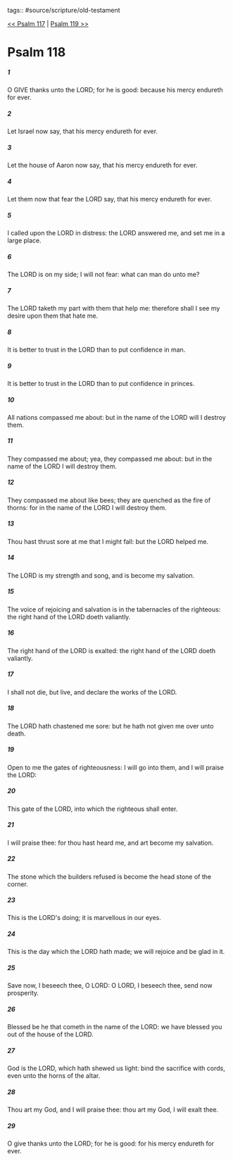 tags:: #source/scripture/old-testament

[<< Psalm 117](source/scripture/old-testament/19_Psalms/Psalm_117.md) | [Psalm 119 >>](source/scripture/old-testament/19_Psalms/Psalm_119.md)

# Psalm 118

##### 1

O GIVE thanks unto the LORD; for he is good: because his mercy endureth for ever.

##### 2

Let Israel now say, that his mercy endureth for ever.

##### 3

Let the house of Aaron now say, that his mercy endureth for ever.

##### 4

Let them now that fear the LORD say, that his mercy endureth for ever.

##### 5

I called upon the LORD in distress: the LORD answered me, and set me in a large place.

##### 6

The LORD is on my side; I will not fear: what can man do unto me?

##### 7

The LORD taketh my part with them that help me: therefore shall I see my desire upon them that hate me.

##### 8

It is better to trust in the LORD than to put confidence in man.

##### 9

It is better to trust in the LORD than to put confidence in princes.

##### 10

All nations compassed me about: but in the name of the LORD will I destroy them.

##### 11

They compassed me about; yea, they compassed me about: but in the name of the LORD I will destroy them.

##### 12

They compassed me about like bees; they are quenched as the fire of thorns: for in the name of the LORD I will destroy them.

##### 13

Thou hast thrust sore at me that I might fall: but the LORD helped me.

##### 14

The LORD is my strength and song, and is become my salvation.

##### 15

The voice of rejoicing and salvation is in the tabernacles of the righteous: the right hand of the LORD doeth valiantly.

##### 16

The right hand of the LORD is exalted: the right hand of the LORD doeth valiantly.

##### 17

I shall not die, but live, and declare the works of the LORD.

##### 18

The LORD hath chastened me sore: but he hath not given me over unto death.

##### 19

Open to me the gates of righteousness: I will go into them, and I will praise the LORD:

##### 20

This gate of the LORD, into which the righteous shall enter.

##### 21

I will praise thee: for thou hast heard me, and art become my salvation.

##### 22

The stone which the builders refused is become the head stone of the corner.

##### 23

This is the LORD's doing; it is marvellous in our eyes.

##### 24

This is the day which the LORD hath made; we will rejoice and be glad in it.

##### 25

Save now, I beseech thee, O LORD: O LORD, I beseech thee, send now prosperity.

##### 26

Blessed be he that cometh in the name of the LORD: we have blessed you out of the house of the LORD.

##### 27

God is the LORD, which hath shewed us light: bind the sacrifice with cords, even unto the horns of the altar.

##### 28

Thou art my God, and I will praise thee: thou art my God, I will exalt thee.

##### 29

O give thanks unto the LORD; for he is good: for his mercy endureth for ever.

